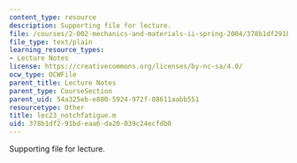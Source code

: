 ```yaml
---
content_type: resource
description: Supporting file for lecture.
file: /courses/2-002-mechanics-and-materials-ii-spring-2004/378b1df291bdeaa6da20039c24ecfdb0_lec23_notchfatigue.m
file_type: text/plain
learning_resource_types:
- Lecture Notes
license: https://creativecommons.org/licenses/by-nc-sa/4.0/
ocw_type: OCWFile
parent_title: Lecture Notes
parent_type: CourseSection
parent_uid: 54a325eb-e800-5924-972f-08611aabb551
resourcetype: Other
title: lec23_notchfatigue.m
uid: 378b1df2-91bd-eaa6-da20-039c24ecfdb0
---
```

Supporting file for lecture.